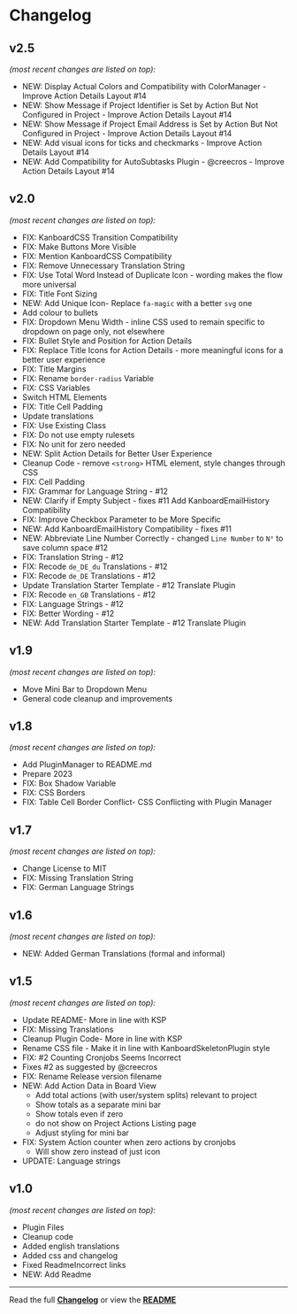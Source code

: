 # Changelog


## v2.5

_(most recent changes are listed on top):_
- NEW: Display Actual Colors and Compatibility with ColorManager - Improve Action Details Layout #14
- NEW: Show Message if Project Identifier is Set by Action But Not Configured in Project - Improve Action Details Layout #14
- NEW: Show Message if Project Email Address is Set by Action But Not Configured in Project - Improve Action Details Layout #14
- NEW: Add visual icons for ticks and checkmarks - Improve Action Details Layout #14
- NEW: Add Compatibility for AutoSubtasks Plugin - @creecros - Improve Action Details Layout #14


## v2.0

_(most recent changes are listed on top):_
- FIX: KanboardCSS Transition Compatibility
- FIX: Make Buttons More Visible
- FIX: Mention KanboardCSS Compatibility
- FIX: Remove Unnecessary Translation String
- FIX: Use Total Word Instead of Duplicate Icon - wording makes the flow more universal
- FIX: Title Font Sizing
- NEW: Add Unique Icon- Replace `fa-magic` with a better `svg` one
- Add colour to bullets
- FIX: Dropdown Menu Width - inline CSS used to remain specific to dropdown on page only, not elsewhere
- FIX: Bullet Style and Position for Action Details
- FIX: Replace Title Icons for Action Details - more meaningful icons for a better user experience
- FIX: Title Margins
- FIX: Rename `border-radius` Variable
- FIX: CSS Variables
- Switch HTML Elements
- FIX: Title Cell Padding
- Update translations
- FIX: Use Existing Class
- FIX: Do not use empty rulesets
- FIX: No unit for zero needed
- NEW: Split Action Details for Better User Experience
- Cleanup Code - remove `<strong>` HTML element, style changes through CSS
- FIX: Cell Padding
- FIX: Grammar for Language String - #12
- NEW: Clarify if Empty Subject - fixes #11 Add KanboardEmailHistory Compatibility
- FIX: Improve Checkbox Parameter to be More Specific
- NEW: Add KanboardEmailHistory Compatibility - fixes #11
- NEW: Abbreviate Line Number Correctly - changed `Line Number` to `N°` to save column space #12
- FIX: Translation String - #12
- FIX: Recode `de_DE_du` Translations - #12
- FIX: Recode `de_DE` Translations - #12
- Update Translation Starter Template - #12 Translate Plugin
- FIX: Recode `en_GB` Translations - #12
- FIX: Language Strings - #12
- FIX: Better Wording - #12
- NEW: Add Translation Starter Template - #12 Translate Plugin


## v1.9

_(most recent changes are listed on top):_
- Move Mini Bar to Dropdown Menu
- General code cleanup and improvements


## v1.8

_(most recent changes are listed on top):_
- Add PluginManager to README.md
- Prepare 2023
- FIX: Box Shadow Variable
- FIX: CSS Borders
- FIX: Table Cell Border Conflict- CSS Conflicting with Plugin Manager


## v1.7

_(most recent changes are listed on top):_
- Change License to MIT
- FIX: Missing Translation String
- FIX: German Language Strings


## v1.6

_(most recent changes are listed on top):_
- NEW: Added German Translations (formal and informal)


## v1.5

_(most recent changes are listed on top):_
- Update README- More in line with KSP
- FIX: Missing Translations
- Cleanup Plugin Code- More in line with KSP
- Rename CSS file - Make it in line with KanboardSkeletonPlugin style
- FIX: #2 Counting Cronjobs Seems Incorrect
- Fixes #2 as suggested by @creecros
- FIX: Rename Release version filename
- NEW: Add Action Data in Board View
  - Add total actions (with user/system splits) relevant to project
  - Show totals as a separate mini bar
  - Show totals even if zero
  - do not show on Project Actions Listing page
  - Adjust styling for mini bar
- FIX: System Action counter when zero actions by cronjobs
  - Will show zero instead of just icon
- UPDATE: Language strings


## v1.0

_(most recent changes are listed on top):_
- Plugin Files
- Cleanup code
- Added english translations
- Added css and changelog
- Fixed ReadmeIncorrect links
- NEW: Add Readme

---

Read the full [**Changelog**](../master/changelog.md "See changes") or view the [**README**](../master/README.md "View README")
